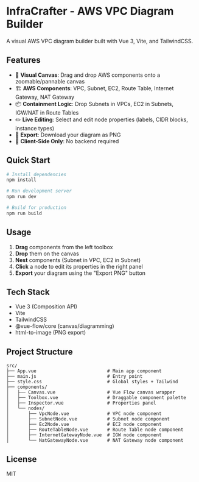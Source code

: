 # InfraCrafter - AWS VPC Diagram Builder

A visual AWS VPC diagram builder built with Vue 3, Vite, and TailwindCSS.

## Features

- 🎨 **Visual Canvas**: Drag and drop AWS components onto a zoomable/pannable canvas
- 🏗️ **AWS Components**: VPC, Subnet, EC2, Route Table, Internet Gateway, NAT Gateway
- 📦 **Containment Logic**: Drop Subnets in VPCs, EC2 in Subnets, IGW/NAT in Route Tables
- ✏️ **Live Editing**: Select and edit node properties (labels, CIDR blocks, instance types)
- 📸 **Export**: Download your diagram as PNG
- 🎯 **Client-Side Only**: No backend required

## Quick Start

```bash
# Install dependencies
npm install

# Run development server
npm run dev

# Build for production
npm run build
```

## Usage

1. **Drag** components from the left toolbox
2. **Drop** them on the canvas
3. **Nest** components (Subnet in VPC, EC2 in Subnet)
4. **Click** a node to edit its properties in the right panel
5. **Export** your diagram using the "Export PNG" button

## Tech Stack

- Vue 3 (Composition API)
- Vite
- TailwindCSS
- @vue-flow/core (canvas/diagramming)
- html-to-image (PNG export)

## Project Structure

```
src/
├── App.vue                          # Main app component
├── main.js                          # Entry point
├── style.css                        # Global styles + Tailwind
├── components/
│   ├── Canvas.vue                   # Vue Flow canvas wrapper
│   ├── Toolbox.vue                  # Draggable component palette
│   ├── Inspector.vue                # Properties panel
│   └── nodes/
│       ├── VpcNode.vue              # VPC node component
│       ├── SubnetNode.vue           # Subnet node component
│       ├── Ec2Node.vue              # EC2 node component
│       ├── RouteTableNode.vue       # Route Table node component
│       ├── InternetGatewayNode.vue  # IGW node component
│       └── NatGatewayNode.vue       # NAT Gateway node component
```

## License

MIT
